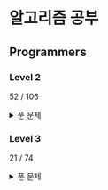 # 알고리즘 공부

## Programmers

### Level 2

52 / 106

<details>
<summary>푼 문제</summary>

- 1844 게임 맵 최단거리
- 12899 124 나라의 숫자
- 12909 올바른 괄호
- 12911 다음 큰 숫자
- 12913 땅따먹기
- 12914 멀리 뛰기
- 12924 숫자의 표현
- 12939 최댓값과 최솟값
- 12941 최솟값 만들기
- 12945 피보나치 수
- 12949 행렬의 곱셈
- 12951 JadenCase 문자열 만들기
- 12973 짝지어 제거하기
- 12953 N개의 최소공배수
- 12980 점프와 순간이동
- 12985 예상 대진표
- 12981 영어 끝말잇기
- 17677 [1차] 뉴스 클러스터링
- 17679 [1차] 프렌즈4블록
- 17680 [1차] 캐시
- 17684 [3차] 압축
- 17686 [3차] 파일명 정렬
- 17687 [3차] n진수 게임
- 42577 전화번호 목록
- 42578 의상
- 42583 다리를 지나는 트럭
- 42584 주식가격
- 42586 기능개발
- 42587 프로세스
- 42626 더 맵게
- 42746 가장 큰 수
- 42747 H-Index
- 42836 소수 찾기
- 42842 카펫
- 42860 조이스틱
- 42885 구명보트
- 42883 큰 수 만들기
- 42888 오픈채팅방
- 43165 타겟 넘버
- 49993 스킬트리
- 49994 방문 길이
- 64065 튜플
- 70129 이진 변환 반복하기
- 76502 괄호 회전하기
- 84512 모음사전
- 86971 전력망을 둘로 나누기
- 87390 n^2 배열 자르기
- 87946 피로도
- 92335 k진수에서 소수 개수 구하기
- 92341 주차 요금 계산
- 131127 할인행사
- 131701 연속 부분 수열 합의 개수
- 132265 롤케이크 자르기
- 138476 귤 고르기

</details>

### Level 3

21 / 74

<details>
<summary>푼 문제</summary>

- 12927 야근 지수
- 12938 최고의 집합
- 12971 스티커 모으기(2)
- 12979 기지국 설치
- 12987 숫자 게임
- 42579 베스트앨범
- 42627 디스크 컨트롤러
- 42628 이중우선순위큐
- 42861 섬 연결하기
- 42884 단속카메라
- 42895 N으로 표현
- 42898 등굣길
- 43105 정수 삼각형
- 43162 네트워크
- 43163 단어 변환
- 43164 여행경로
- 43238 입국심사
- 49189 가장 먼 노드
- 49191 순위
- 64064 불량 사용자
- 84021 퍼즐 조각 채우기
- 87694 아이템 줍기

</details>
